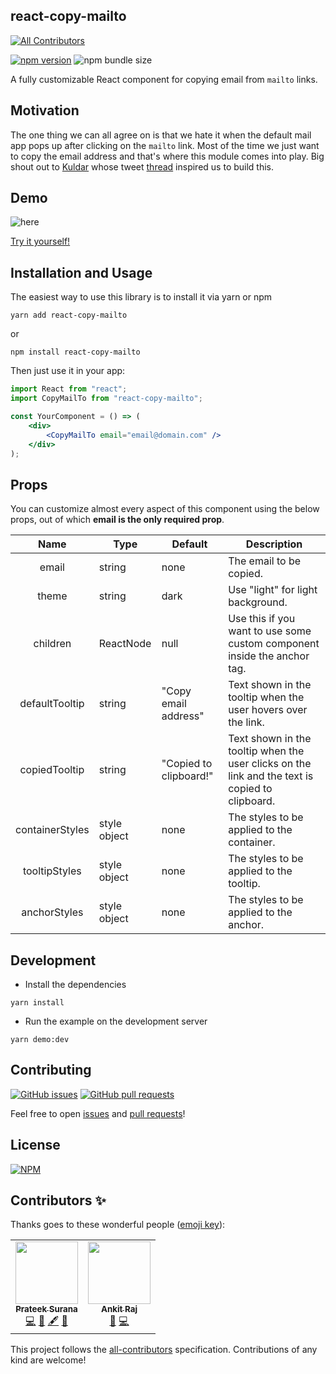 ## react-copy-mailto
<!-- ALL-CONTRIBUTORS-BADGE:START - Do not remove or modify this section -->
[![All Contributors](https://img.shields.io/badge/all_contributors-2-orange.svg?style=flat-square)](#contributors-)
<!-- ALL-CONTRIBUTORS-BADGE:END -->

[![npm version](https://badge.fury.io/js/react-copy-mailto.svg)](https://badge.fury.io/js/react-copy-mailto) ![npm bundle size](https://img.shields.io/bundlephobia/minzip/react-copy-mailto)

A fully customizable React component for copying email from `mailto` links.

## Motivation
The one thing we can all agree on is that we hate it when the default mail app pops up after clicking on the `mailto` link. Most of the time we just want to copy the email address and that's where this module comes into play. Big shout out to [Kuldar](https://twitter.com/kkuldar) whose tweet [thread](https://twitter.com/kkuldar/status/1270736717939716097) inspired us to build this.


## Demo

![here](https://media.giphy.com/media/MEYN4oO6FZan5wXQ3w/giphy.gif)   

[Try it yourself!](https://devfolioco.github.io/react-copy-mailto/)

## Installation and Usage

The easiest way to use this library is to install it via yarn or npm

```
yarn add react-copy-mailto
```

or

```
npm install react-copy-mailto
```

Then just use it in your app:

```jsx
import React from "react";
import CopyMailTo from "react-copy-mailto";

const YourComponent = () => (
    <div>
        <CopyMailTo email="email@domain.com" />
    </div>
);
```

## Props

You can customize almost every aspect of this component using the below props, out of which **email is the only required prop**.

|  Name 	|   Type	|  Default 	|   Description	|
|:-:	|---	|---	|---	|
| email  	|  string 	|  none 	|  The email to be copied. 	|
| theme  	|  string 	|  dark 	|  Use "light" for light background. 	|
| children  	|  ReactNode  	|  null 	|  Use this if you want to use some custom component inside the anchor tag. 	|
| defaultTooltip  	|   string	|   "Copy email address"	|   Text shown in the tooltip when the user hovers over the link.	|
| copiedTooltip 	|   string	|   "Copied to clipboard!"	|   Text shown in the tooltip when the user clicks on the link and the text is copied to clipboard.	|
| containerStyles  	|   style object	|   none	|   The styles to be applied to the container.	|
| tooltipStyles  	|   style object	|   none	|   The styles to be applied to the tooltip.	|
| anchorStyles  	|   style object	|   none	|   The styles to be applied to the anchor.	|

## Development

- Install the dependencies

```
yarn install
```

- Run the example on the development server

```
yarn demo:dev
```

## Contributing

[![GitHub issues](https://img.shields.io/github/issues-raw/devfolioco/react-copy-mailto?logo=github)](https://github.com/devfolioco/react-copy-mailto/issues) [![GitHub pull requests](https://img.shields.io/github/issues-pr/devfolioco/react-copy-mailto?logo=git)](https://github.com/devfolioco/react-copy-mailto/pulls)

Feel free to open [issues](https://github.com/devfolioco/react-copy-mailto/issues/new/choose) and [pull requests](https://github.com/devfolioco/react-copy-mailto/pulls)!

## License

[![NPM](https://img.shields.io/npm/l/react-copy-mailto)](https://github.com/devfolioco/react-copy-mailto/blob/master/LICENSE)


## Contributors ✨

Thanks goes to these wonderful people ([emoji key](https://allcontributors.org/docs/en/emoji-key)):

<!-- ALL-CONTRIBUTORS-LIST:START - Do not remove or modify this section -->
<!-- prettier-ignore-start -->
<!-- markdownlint-disable -->
<table>
  <tr>
    <td align="center"><a href="http://prateeksurana.me"><img src="https://avatars3.githubusercontent.com/u/21277179?v=4" width="100px;" alt=""/><br /><sub><b>Prateek Surana</b></sub></a><br /><a href="https://github.com/devfolioco/react-copy-mailto/commits?author=prateek3255" title="Code">💻</a> <a href="#design-prateek3255" title="Design">🎨</a> <a href="#content-prateek3255" title="Content">🖋</a> <a href="https://github.com/devfolioco/react-copy-mailto/commits?author=prateek3255" title="Documentation">📖</a></td>
    <td align="center"><a href="http://ankiiitraj.github.io"><img src="https://avatars2.githubusercontent.com/u/48787278?v=4" width="100px;" alt=""/><br /><sub><b>Ankit Raj</b></sub></a><br /><a href="#tool-ankiiitraj" title="Tools">🔧</a> <a href="https://github.com/devfolioco/react-copy-mailto/commits?author=ankiiitraj" title="Code">💻</a></td>
  </tr>
</table>

<!-- markdownlint-enable -->
<!-- prettier-ignore-end -->
<!-- ALL-CONTRIBUTORS-LIST:END -->

This project follows the [all-contributors](https://github.com/all-contributors/all-contributors) specification. Contributions of any kind are welcome!
